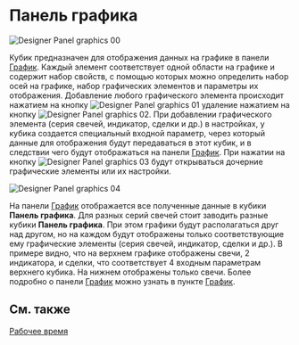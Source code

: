 # Панель графика

![Designer Panel graphics 00](~/images/Designer_Panel_graphics_00.png)

Кубик предназначен для отображения данных на графике в панели [График](Designer_Chart.md). Каждый элемент соответствует одной области на графике и содержит набор свойств, с помощью которых можно определить набор осей на графике, набор графических элементов и параметры их отображения. Добавление любого графического элемента происходит нажатием на кнопку ![Designer Panel graphics 01](~/images/Designer_Panel_graphics_01.png) удаление нажатием на кнопку ![Designer Panel graphics 02](~/images/Designer_Panel_graphics_02.png). При добавлении графического элемента (серия свечей, индикатор, сделки и др.) в настройках, у кубика создается специальный входной параметр, через который данные для отображения будут передаваться в этот кубик, и в следствии чего будут отображаться на панели [График](Designer_Chart.md). При нажатии на кнопку ![Designer Panel graphics 03](~/images/Designer_Panel_graphics_03.png) будут открываться дочерние графические элементы или их настройки.

![Designer Panel graphics 04](~/images/Designer_Panel_graphics_04.png)

На панели [График](Designer_Chart.md) отображается все полученные данные в кубики **Панель графика**. Для разных серий свечей стоит заводить разные кубики **Панель графика**. При этом графики будут располагаться друг над другом, но на каждом будут отображены только соответствующие ему графические элементы (серия свечей, индикатор, сделки и др.). В примере видно, что на верхнем графике отображены свечи, 2 индикатора, и сделки, что соответствует 4 входным параметрам верхнего кубика. На нижнем отображены только свечи. Более подробно о панели [График](Designer_Chart.md) можно узнать в пункте [График](Designer_Chart.md).

## См. также

[Рабочее время](Designer_Working_time.md)
